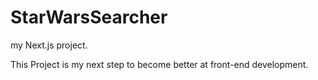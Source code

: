 # StarWarsSearcher
my Next.js project.

This Project is my next step to become better at front-end development. 

